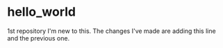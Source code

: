 # hello_world
1st repository
I'm new to this.
The changes I've made are adding this line and the previous one.
